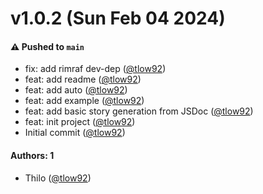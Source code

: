 # v1.0.2 (Sun Feb 04 2024)

#### ⚠️ Pushed to `main`

- fix: add rimraf dev-dep ([@tlow92](https://github.com/tlow92))
- feat: add readme ([@tlow92](https://github.com/tlow92))
- feat: add auto ([@tlow92](https://github.com/tlow92))
- feat: add example ([@tlow92](https://github.com/tlow92))
- feat: add basic story generation from JSDoc ([@tlow92](https://github.com/tlow92))
- feat: init project ([@tlow92](https://github.com/tlow92))
- Initial commit ([@tlow92](https://github.com/tlow92))

#### Authors: 1

- Thilo ([@tlow92](https://github.com/tlow92))
